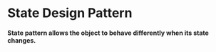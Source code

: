 # State Design Pattern

**State pattern allows the object to behave differently when its state changes.**